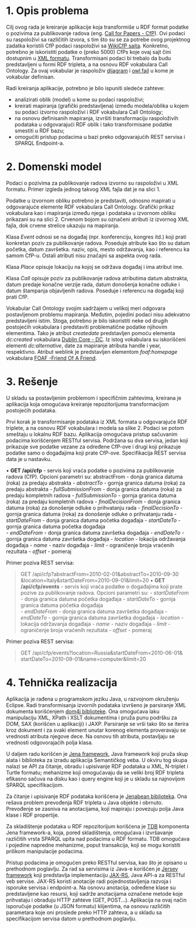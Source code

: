 # 1. Opis problema

Cilj ovog rada je kreiranje aplikacije koja transformiše u RDF format podatke o pozivima za publikovanje radova (eng. [Call for Papers - CfP](http://en.wikipedia.org/wiki/Call_for_papers)). Ovi podaci su raspoloživi sa različitih izvora, s tim što su se za potrebe ovog projektnog zadatka koristili CfP podaci raspoloživi sa [WikiCfP sajta](http://www.wikicfp.com/cfp/). Konkretno, potrebno je iskoristiti podatke o (preko 5000) CfPs koje ovaj sajt čini dostupnim u [XML formatu](http://www.wikicfp.com/cfp/data.jsp). Transformisani podaci bi trebalo da budu predstavljeni u formi RDF tripleta, a na osnovu RDF vokabulara Call Ontology. Za ovaj vokabular je raspoloživ [dijagram](https://dl.dropbox.com/u/7030190/donotdelete/inteligentnisistemi/seminarski/Call_ontology_v.2.0.jpg) i [owl fajl](https://dl.dropbox.com/u/7030190/donotdelete/inteligentnisistemi/seminarski/call_v.2.0.owl) u kome je vokabular definisan.

Radi kreiranja aplikacije, potrebno je bilo ispuniti sledeće zahteve:
- analizirati oblik (model) u kome su podaci raspoloživi;
- kreirati mapiranja (grafički predstavljena) između modela/oblika u kojem su podaci izvorno raspoloživi i RDF vokabulara Call Ontology;
- na osnovu definisanih mapiranja, izvršiti transformaciju raspoloživih podataka u odgovarajući RDF oblik i tako transformisane podatke smestiti u RDF bazu;- omogućiti pristup podacima u bazi preko odgovarajućih REST servisa i SPARQL Endpoint-a.

# 2. Domenski model

Podaci o pozivima za publikovanje radova izvorno su raspoloživi u XML formatu. Primer izgleda jednog takvog XML fajla dat je na slici 1.

Podatke u izvornom obliku potrebno je predstaviti, odnosno mapirati u odgovarajuće elemente RDF vokabulara Call Ontology. Grafički prikaz vokabulara kao i mapiranja između njega i podataka u izvornom obliku prikazani su na slici 2. Crvenom bojom su označeni atributi iz izvornog XML fajla, dok crvene strelice ukazuju na mapiranja.

Klasa *Event* odnosi se na događaj (npr. konferenciju, kongres itd.) koji prati konkretan poziv za publikovanje radova. Poseduje atribute kao što su datum početka, datum završetka. naziv, opis, mesto održavanja, kao i referencu ka samom CfP-u. Ostali atributi nisu značajni sa aspekta ovog rada.
Klasa *Place* opisuje lokaciju na kojoj se održava događaj i ima atribut ime.
Klasa *Call* opisuje poziv za publikovanje radova atributima datum abstrakta, datum predaje konačne verzije rada, datum donošenja konačne odluke i datum štampanja objavljenih radova. Poseduje i referencu na događaj koji prati CfP.
Vokabular Call Ontology svojim sadržajem u velikoj meri odgovara postavljenom problemu mapiranja. Međutim, pojedini podaci nisu adekvatno predstavljeni istim. Stoga, potrebno je bilo iskoristiti neke od drugih postojećih vokabulara i predstaviti problematične podatke njihovim elementima. Tako je atribut *createdate* predstavljen pomoću elementa *dc:created* vokabulara [Dublin Core - DC](http://dublincore.org/). Iz istog vokabulara su iskorišćeni elementi *dc:alternative*, date za mapiranje atributa handle i year, respektivno. Atribut weblink je predstavljen elementom *foaf:homepage* vokabulara [FOAF -Friend Of A Friend](http://www.foaf-project.org/).
# 3. Rešenje

U skladu sa postavljenim problemom i specifičnim zahtevima, kreirana je aplikacija koja omogućava kreiranje repozitorijuma transformacijom postojećih podataka. 
Prvi korak je transformisanje podataka iz XML formata u odgovarajuće RDF triplete, a na osnovu RDF vokabulara i modela sa slike 2. Podaci se potom smeštaju u lokalnu RDF bazu.Aplikacija omogućava pristup sačuvanim podacima korišćenjem RESTful servisa. Podržana su dva servisa, jedan koji prikazuje sve podatke vezane za određene CfP-ove i drugi koji prikazuje podatke samo o događajima koji prate CfP-ove. Specifikacija REST servisa data je u nastavku.

•	**GET /api/cfp** - servis koji vraća podatke o pozivima za publikovanje radova 	(CfP). Opcioni parametri su:abstractFrom	- donja granica datuma (roka) za predaju abstrakta	- *abstractTo* - gornja granica datuma (roka) za predaju abstrakta	- *fullSubmissionFrom* - donja granica datuma (roka) za predaju kompletnih 			  radova	- *fullSubmissionTo* - gornja granica datuma (roka) za predaju kompletnih 			  radova	- *finalDecisionFrom* - donja granica datuma (roka) za donošenje odluke o 			  prihvatanju rada	- *finalDecisionTo* - gornja granica datuma (roka) za donošenje odluke o 			  prihvatanju rada	- *startDateFrom* - donja granica datuma početka događaja	- *startDateTo* - gornja granica datuma početka događaja		- *endDateFrom* - donja granica datuma završetka događaja	- *endDateTo* - gornja granica datuma završetka događaja	- *location* - lokacija održavanja događaja	- *name* - naziv događaja	- *limit* - ograničenje broja vraćenih rezultata	- *offset* - pomeraj

Primer poziva REST servisa:> GET /api/cfp?abstractFrom=2010-02-01&abstractTo=2010-09-30 &location=Italy&startDateFrom=2010-09-01&limit=20
•	**GET /api/cfp/events** - servis koji vraća podatke o događajima koji prate pozive za publikovanje radova. Opcioni parametri su:	- *startDateFrom* - donja granica datuma početka događaja	- *startDateTo* - gornja granica datuma početka događaja		- *endDateFrom* - donja granica datuma završetka događaja	- *endDateTo* - gornja granica datuma završetka događaja	- *location* - lokacija održavanja događaja	- *name* - naziv događaja	- *limit* - ograničenje broja vraćenih rezultata	- *offset* - pomeraj
Primer poziva REST servisa:> GET /api/cfp/events?location=Russia&startDateFrom=2010-06-01& startDateTo=2010-09-01&name=computer&limit=20

# 4. Tehnička realizacija
Aplikacija je rađena u programskom jeziku Java, u razvojnom okruženju Eclipse. Radi transformisanja izvornih podataka izvršeno je parsiranje XML dokumenta korišćenjem [dom4j  biblioteke](http://dom4j.sourceforge.net/). Ona omogućava laku manipulaciju XML, XPath i XSLT dokumentima i pruža punu podršku za DOM, SAX (korišćen u aplikaciji) i JAXP. Parsiranje se vrši tako što se iterira kroz dokument i za svaki element unutar korenog elementa proveravaju se vrednosti atributa njegove dece. Na osnovu tih atributa, postavljaju se vrednosti odgovorajaćih polja klasa.
U daljem radu korišćen je [Jena framework](http://jena.apache.org/), Java framework koji pruža skup alata i biblioteka za izradu aplikacija Semantičkog veba. U okviru tog skupa nalazi se API za čitanje, obradu i upisivanje RDF podataka u XML, N-triplet i Turtle formatu; mehanizme koji omogućavaju da se veliki broj RDF tripleta efikasno sačuva na disku kao i query engine koji je u skladu sa najnovijom SPARQL specifikacijom.
Za čitanje i upisivanje RDF podataka korišćena je [Jenabean  biblioteka](https://code.google.com/p/jenabean/). Ona rešava problem prevođenja RDF tripleta u Java objekte i obrnuto. Prevođenje se zasniva na anotacijama, koji mapiraju i povezuju polja Java klase i RDF propertije.
Za skladištenje podataka u RDF repozitorijum korišćena je [TDB](http://jena.apache.org/documentation/tdb/) komponenta Jena framework-a, koja, pored skladištenja, omogućava i izvršavanje različitih vrsta SPARQL upita nad podacima u RDF formatu. TDB omogućava i pojedine napredne mehanizme, poput transakcija, koji se mogu koristiti prilikom manipulacije podacima.
Pristup podacima je omogućen preko RESTful servisa, kao što je opisano u prethodnom poglavlju. Za rad sa servisima iz Java-e korišćen je [Jersey framework](https://jersey.java.net/) koji predstavlja implementaciju [JAX-RS](https://jax-rs-spec.java.net/), Java API-a za RESTful veb servise. JAX-RS koristi anotacije radi pojednostavljenja razvoja i isporuke servisa i endpoint-a. Na osnovu anotacija, određene klase su predstavljene kao resursi, koji sadrže anotacijama označene metode koje prihvataju i obrađuju HTTP zahteve (GET, POST...). Aplikacija na ovaj način isporučuje podatke (u JSON formatu) klijentima, na osnovu različitih parametara koje oni proslede preko HTTP zahteva, a u skladu sa specifikacijom servisa datom u prethodnom poglavlju.